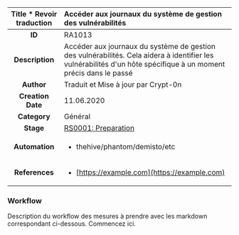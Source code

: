 | Title      * Revoir traduction            |  Accéder aux journaux du système de gestion des vulnérabilités         |
|:---------------------------:|:--------------------|
| **ID**                      | RA1013            |
| **Description**             | Accéder aux journaux du système de gestion des vulnérabilités. Cela aidera à identifier les vulnérabilités d'un hôte spécifique à un moment précis dans le passé  |
| **Author**                  | Traduit et Mise à jour par Crypt-0n      |
| **Creation Date**           | 11.06.2020 |
| **Category**                | Général      |
| **Stage**                   |[RS0001: Preparation](../Response_Stages/RS0001.md)| 
| **Automation** |<ul><li>thehive/phantom/demisto/etc</li></ul>|
| **References** |<ul><li>[https://example.com](https://example.com)</li></ul>|

### Workflow

Description du workflow des mesures à prendre avec les markdown correspondant ci-dessous.
Commencez ici.
